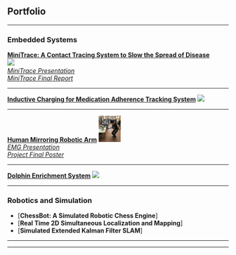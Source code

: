 ## Portfolio

---

### Embedded Systems

[<b>MiniTrace: A Contact Tracing System to Slow the Spread of Disease</b>](https://cse.engin.umich.edu/eecs-473-advanced-embedded-systems-group-d/)
<br>
<img src="images/dummy_thumbnail.jpg?raw=true"/>
<br>
[<i>MiniTrace Presentation</i>](/pdf/Presentation_MiniTrace.pdf)
<br>
[<i>MiniTrace Final Report</i>](/pdf/Report_MiniTrace.pdf)

---
[<b>Inductive Charging for Medication Adherence Tracking System</b>](/pdf/sample_presentation.pdf)
<img src="images/dummy_thumbnail.jpg?raw=true"/>

---
[<b>Human Mirroring Robotic Arm</b>](http://example.com/)
<img src="images/HumanMirroringRoboticArm/HCInteraction.JPG?raw=true" style="width:50px;height:60px;">
<br>
[<i>EMG Presentation</i>](/pdf/Presentation_HumanMirroringRoboticArm.pdf)
<br>
[<i>Project Final Poster</i>](/pdf/Poster_HumanMirroringRoboticArm.pdf)

---
[<b>Dolphin Enrichment System</b>](http://example.com/)
<img src="images/dummy_thumbnail.jpg?raw=true"/>

---

### Robotics and Simulation

- [<b>ChessBot: A Simulated Robotic Chess Engine</b>]
- [<b>Real Time 2D Simultaneous Localization and Mapping</b>]
- [<b>Simulated Extended Kalman Filter SLAM</b>]

---




---
<!-- Remove above link if you don't want to attibute -->
